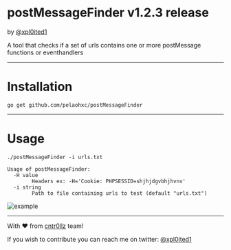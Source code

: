 # postMessageFinder v1.2.3 release

by [@xpl0ited1](https://www.twitter.com/xploited1)

A tool that checks if a set of urls contains one or more postMessage functions or eventhandlers

---

# Installation

``` go get github.com/pelaohxc/postMessageFinder ```

---

# Usage

``` ./postMessageFinder -i urls.txt ```

``` 
Usage of postMessageFinder:
  -H value
        Headers ex: -H='Cookie: PHPSESSID=shjhjdgvbhjhvnv'
  -i string
        Path to file containing urls to test (default "urls.txt")
```

![example](https://github.com/pelaohxc/postMessageFinder/raw/master/example.png)

---
With :heart: from [cntr0llz](https://www.cntr0llz.com) team!

If you wish to contribute you can reach me on twitter: [@xpl0ited1](https://www.twitter.com/xploited1)
